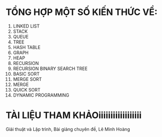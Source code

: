 # TỔNG HỢP MỘT SỐ KIẾN THỨC VỀ:
1. LINKED LIST
2. STACK
3. QUEUE
4. TREE
5. HASH TABLE
6. GRAPH
7. HEAP
8. RECURSION
9. RECURSION BINARY SEARCH TREE
10. BASIC SORT
11. MERGE SORT
12. MERGE
13. QUICK SORT
14. DYNAMIC PROGRAMMING

# TÀI LIỆU THAM KHẢOiiiiiiiiiiiiiiiiii
Giải thuật và Lập trình, Bài giảng chuyên đề, Lê Minh Hoàng 